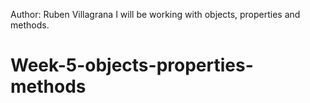 Author: Ruben Villagrana
I will be working with objects, properties and methods.

# Week-5-objects-properties-methods
